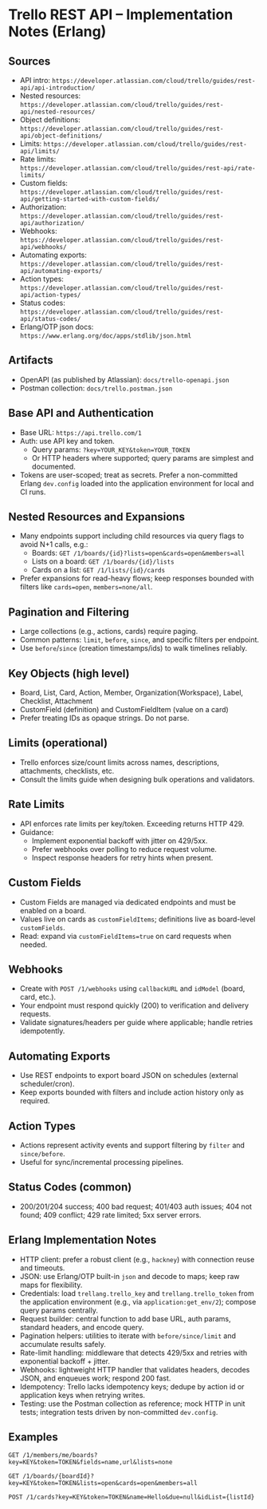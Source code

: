 Trello REST API – Implementation Notes (Erlang)
==============================================

Sources
-------
- API intro: `https://developer.atlassian.com/cloud/trello/guides/rest-api/api-introduction/`
- Nested resources: `https://developer.atlassian.com/cloud/trello/guides/rest-api/nested-resources/`
- Object definitions: `https://developer.atlassian.com/cloud/trello/guides/rest-api/object-definitions/`
- Limits: `https://developer.atlassian.com/cloud/trello/guides/rest-api/limits/`
- Rate limits: `https://developer.atlassian.com/cloud/trello/guides/rest-api/rate-limits/`
- Custom fields: `https://developer.atlassian.com/cloud/trello/guides/rest-api/getting-started-with-custom-fields/`
- Authorization: `https://developer.atlassian.com/cloud/trello/guides/rest-api/authorization/`
- Webhooks: `https://developer.atlassian.com/cloud/trello/guides/rest-api/webhooks/`
- Automating exports: `https://developer.atlassian.com/cloud/trello/guides/rest-api/automating-exports/`
- Action types: `https://developer.atlassian.com/cloud/trello/guides/rest-api/action-types/`
- Status codes: `https://developer.atlassian.com/cloud/trello/guides/rest-api/status-codes/`
- Erlang/OTP json docs: `https://www.erlang.org/doc/apps/stdlib/json.html`

Artifacts
---------
- OpenAPI (as published by Atlassian): `docs/trello-openapi.json`
- Postman collection: `docs/trello.postman.json`

Base API and Authentication
---------------------------
- Base URL: `https://api.trello.com/1`
- Auth: use API key and token.
  - Query params: `?key=YOUR_KEY&token=YOUR_TOKEN`
  - Or HTTP headers where supported; query params are simplest and documented.
- Tokens are user-scoped; treat as secrets. Prefer a non-committed Erlang `dev.config` loaded into the application environment for local and CI runs.

Nested Resources and Expansions
-------------------------------
- Many endpoints support including child resources via query flags to avoid N+1 calls, e.g.:
  - Boards: `GET /1/boards/{id}?lists=open&cards=open&members=all`
  - Lists on a board: `GET /1/boards/{id}/lists`
  - Cards on a list: `GET /1/lists/{id}/cards`
- Prefer expansions for read-heavy flows; keep responses bounded with filters like `cards=open`, `members=none/all`.

Pagination and Filtering
------------------------
- Large collections (e.g., actions, cards) require paging.
- Common patterns: `limit`, `before`, `since`, and specific filters per endpoint.
- Use `before`/`since` (creation timestamps/ids) to walk timelines reliably.

Key Objects (high level)
------------------------
- Board, List, Card, Action, Member, Organization(Workspace), Label, Checklist, Attachment
- CustomField (definition) and CustomFieldItem (value on a card)
- Prefer treating IDs as opaque strings. Do not parse.

Limits (operational)
--------------------
- Trello enforces size/count limits across names, descriptions, attachments, checklists, etc.
- Consult the limits guide when designing bulk operations and validators.

Rate Limits
-----------
- API enforces rate limits per key/token. Exceeding returns HTTP 429.
- Guidance:
  - Implement exponential backoff with jitter on 429/5xx.
  - Prefer webhooks over polling to reduce request volume.
  - Inspect response headers for retry hints when present.

Custom Fields
-------------
- Custom Fields are managed via dedicated endpoints and must be enabled on a board.
- Values live on cards as `customFieldItems`; definitions live as board-level `customFields`.
- Read: expand via `customFieldItems=true` on card requests when needed.

Webhooks
--------
- Create with `POST /1/webhooks` using `callbackURL` and `idModel` (board, card, etc.).
- Your endpoint must respond quickly (200) to verification and delivery requests.
- Validate signatures/headers per guide where applicable; handle retries idempotently.

Automating Exports
------------------
- Use REST endpoints to export board JSON on schedules (external scheduler/cron).
- Keep exports bounded with filters and include action history only as required.

Action Types
------------
- Actions represent activity events and support filtering by `filter` and `since/before`.
- Useful for sync/incremental processing pipelines.

Status Codes (common)
---------------------
- 200/201/204 success; 400 bad request; 401/403 auth issues; 404 not found; 409 conflict; 429 rate limited; 5xx server errors.

Erlang Implementation Notes
---------------------------
- HTTP client: prefer a robust client (e.g., `hackney`) with connection reuse and timeouts.
- JSON: use Erlang/OTP built-in `json` and decode to maps; keep raw maps for flexibility.
- Credentials: load `trellang.trello_key` and `trellang.trello_token` from the application environment (e.g., via `application:get_env/2`); compose query params centrally.
- Request builder: central function to add base URL, auth params, standard headers, and encode query.
- Pagination helpers: utilities to iterate with `before/since/limit` and accumulate results safely.
- Rate-limit handling: middleware that detects 429/5xx and retries with exponential backoff + jitter.
- Webhooks: lightweight HTTP handler that validates headers, decodes JSON, and enqueues work; respond 200 fast.
- Idempotency: Trello lacks idempotency keys; dedupe by action id or application keys when retrying writes.
- Testing: use the Postman collection as reference; mock HTTP in unit tests; integration tests driven by non-committed `dev.config`.

Examples
--------
```
GET /1/members/me/boards?key=KEY&token=TOKEN&fields=name,url&lists=none

GET /1/boards/{boardId}?key=KEY&token=TOKEN&lists=open&cards=open&members=all

POST /1/cards?key=KEY&token=TOKEN&name=Hello&due=null&idList={listId}
```


